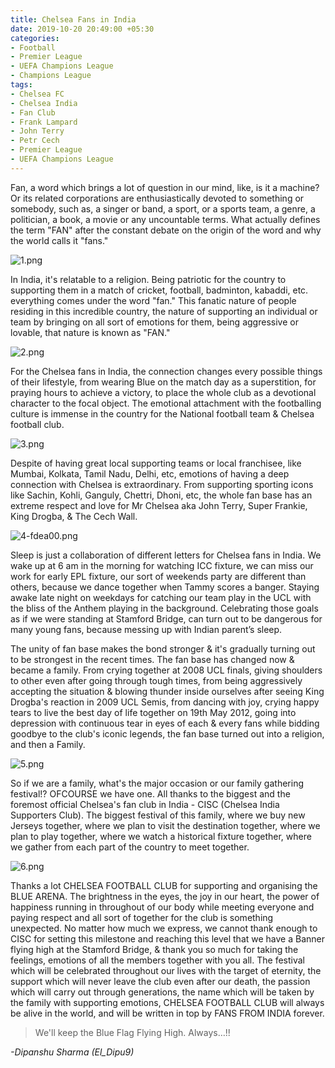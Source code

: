 ```yaml
---
title: Chelsea Fans in India
date: 2019-10-20 20:49:00 +05:30
categories:
- Football
- Premier League
- UEFA Champions League
- Champions League
tags:
- Chelsea FC
- Chelsea India
- Fan Club
- Frank Lampard
- John Terry
- Petr Cech
- Premier League
- UEFA Champions League
---
```


Fan, a word which brings a lot of question in our mind, like, is it a machine? Or its related corporations are enthusiastically devoted to something or somebody, such as, a singer or band, a sport, or a sports team, a genre, a politician, a book, a movie or any uncountable terms. What actually defines the term "FAN" after the constant debate on the origin of the word and why the world calls it "fans." 

![1.png](/uploads/1.png)

In India, it's relatable to a religion. Being patriotic for the country to supporting them in a match of cricket, football, badminton, kabaddi, etc. everything comes under the word "fan." This fanatic nature of people residing in this incredible country, the nature of supporting an individual or team by bringing on all sort of emotions for them, being aggressive or lovable, that nature is known as "FAN." 

![2.png](/uploads/2.png)

For the Chelsea fans in India, the connection changes every possible things of their lifestyle, from wearing Blue on the match day as a superstition, for praying hours to achieve a victory, to place the whole club as a devotional character to the focal object. The emotional attachment with the footballing culture is immense in the country for the National football team & Chelsea football club.

![3.png](/uploads/3.png)

Despite of having great local supporting teams or local franchisee, like Mumbai, Kolkata, Tamil Nadu, Delhi, etc, emotions of having a deep connection with Chelsea is extraordinary. From supporting sporting icons like Sachin, Kohli, Ganguly, Chettri, Dhoni, etc, the whole fan base has an extreme respect and love for Mr Chelsea aka John Terry, Super Frankie, King Drogba, & The Cech Wall.

![4-fdea00.png](/uploads/4-fdea00.png)

Sleep is just a collaboration of different letters for Chelsea fans in India. We wake up at 6 am in the morning for watching ICC fixture, we can miss our work for early EPL fixture, our sort of weekends party are different than others, because we dance together when Tammy scores a banger. Staying awake late night on weekdays for catching our team play in the UCL with the bliss of the Anthem playing in the background. Celebrating those goals as if we were standing at Stamford Bridge, can turn out to be dangerous for many young fans, because messing up with Indian parent’s sleep.

The unity of fan base makes the bond stronger & it's gradually turning out to be strongest in the recent times. The fan base has changed now & became a family. From crying together at 2008 UCL finals, giving shoulders to other even after going through tough times, from being aggressively accepting the situation & blowing thunder inside ourselves after seeing King Drogba's reaction in 2009 UCL Semis, from dancing with joy, crying happy tears to live the best day of life together on 19th May 2012, going into depression with continuous tear in eyes of each & every fans while bidding goodbye to the club's iconic legends, the fan base turned out into a religion, and then a Family. 

![5.png](/uploads/5.png)

So if we are a family, what's the major occasion or our family gathering festival!? OFCOURSE we have one. All thanks to the biggest and the foremost official Chelsea's fan club in India - CISC (Chelsea India Supporters Club). The biggest festival of this family, where we buy new Jerseys together, where we plan to visit the destination together, where we plan to play together, where we watch a historical fixture together, where we gather from each part of the country to meet together. 

![6.png](/uploads/6.png)

Thanks a lot CHELSEA FOOTBALL CLUB for supporting and organising the BLUE ARENA. The brightness in the eyes, the joy in our heart, the power of happiness running in throughout of our body while meeting everyone and paying respect and all sort of together for the club is something unexpected. No matter how much we express, we cannot thank enough to CISC for setting this milestone and reaching this level that we have a Banner flying high at the Stamford Bridge, & thank you so much for taking the feelings, emotions of all the members together with you all. The festival which will be celebrated throughout our lives with the target of eternity, the support which will never leave the club even after our death, the passion which will carry out through generations, the name which will be taken by the family with supporting emotions, CHELSEA FOOTBALL CLUB will always be alive in the world, and will be written in top by FANS FROM INDIA forever. 

> We'll keep the Blue Flag Flying High. Always…!!

*-Dipanshu Sharma (El_Dipu9)*